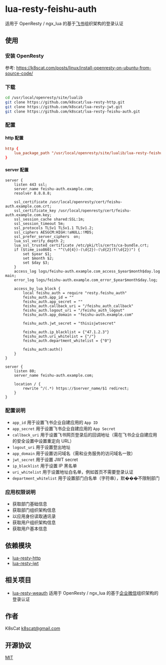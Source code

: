 # lua-resty-feishu-auth

适用于 OpenResty / ngx_lua 的基于[飞书](https://www.feishu.cn/)组织架构的登录认证

## 使用

### 安装 OpenResty

参考: https://k8scat.com/posts/linux/install-openresty-on-ubuntu-from-source-code/

### 下载

```bash
cd /usr/local/openresty/site/lualib
git clone https://github.com/k8scat/lua-resty-http.git
git clone https://github.com/k8scat/lua-resty-jwt.git
git clone https://github.com/k8scat/lua-resty-feishu-auth.git
```

### 配置

#### http 配置

```conf
http {
    lua_package_path "/usr/local/openresty/site/lualib/lua-resty-feishu-auth/lib/?.lua;/usr/local/openresty/site/lualib/lua-resty-jwt/lib/?.lua;/usr/local/openresty/site/lualib/lua-resty-jwt/vendor/?.lua;/usr/local/openresty/site/lualib/lua-resty-http/lib/?.lua;;";
}
```

#### server 配置

```
server {
    listen 443 ssl;
    server_name feishu-auth.example.com;
    resolver 8.8.8.8;
    
    ssl_certificate /usr/local/openresty/cert/feishu-auth.example.com.crt;
    ssl_certificate_key /usr/local/openresty/cert/feishu-auth.example.com.key;
    ssl_session_cache shared:SSL:1m;
    ssl_session_timeout 5m;
    ssl_protocols TLSv1 TLSv1.1 TLSv1.2;
    ssl_ciphers AESGCM:HIGH:!aNULL:!MD5;
    ssl_prefer_server_ciphers  on;
    lua_ssl_verify_depth 2;
    lua_ssl_trusted_certificate /etc/pki/tls/certs/ca-bundle.crt;
    if ($time_iso8601 ~ "^(\d{4})-(\d{2})-(\d{2})T(\d{2})") {
        set $year $1;
        set $month $2;
        set $day $3;
    }
    access_log logs/feishu-auth.example.com_access_$year$month$day.log main;
    error_log logs/feishu-auth.example.com_error_$year$month$day.log;

    access_by_lua_block {
        local feishu_auth = require "resty.feishu_auth"
        feishu_auth.app_id = ""
        feishu_auth.app_secret = ""
        feishu_auth.callback_uri = "/feishu_auth_callback"
        feishu_auth.logout_uri = "/feishu_auth_logout"
        feishu_auth.app_domain = "feishu-auth.example.com"

        feishu_auth.jwt_secret = "thisisjwtsecret"

        feishu_auth.ip_blacklist = {"47.1.2.3"}
        feishu_auth.uri_whitelist = {"/"}
        feishu_auth.department_whitelist = {"0"}

        feishu_auth:auth()
    }
}

server {
    listen 80;
    server_name feishu-auth.example.com;

    location / {
        rewrite ^/(.*) https://$server_name/$1 redirect;
    }
}
```

### 配置说明

- `app_id` 用于设置飞书企业自建应用的 `App ID`
- `app_secret` 用于设置飞书企业自建应用的 `App Secret`
- `callback_uri` 用于设置飞书网页登录后的回调地址（需在飞书企业自建应用的安全设置中设置重定向 URL）
- `logout_uri` 用于设置登出地址
- `app_domain` 用于设置访问域名（需和业务服务的访问域名一致）
- `jwt_secret` 用于设置 JWT secret
- `ip_blacklist` 用于设置 IP 黑名单
- `uri_whitelist` 用于设置地址白名单，例如首页不需要登录认证
- `department_whitelist` 用于设置部门白名单（字符串），默���不限制部门

### 应用权限说明

- 获取部门基础信息
- 获取部门组织架构信息
- 以应用身份读取通讯录
- 获取用户组织架构信息
- 获取用户基本信息

## 依赖模块

- [lua-resty-http](https://github.com/ledgetech/lua-resty-http)
- [lua-resty-jwt](https://github.com/SkyLothar/lua-resty-jwt)

## 相关项目

- [lua-resty-weauth](https://github.com/k8scat/lua-resty-weauth) 适用于 OpenResty / ngx_lua 的基于[企业微信](https://work.weixin.qq.com/)组织架构的登录认证

## 作者

K8sCat <k8scat@gmail.com>

## 开源协议

[MIT](./LICENSE)